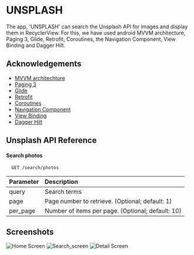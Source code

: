 
# UNSPLASH

The app, 'UNSPLASH' can search the Unsplash API for images and display them in RecyclerView. For this, we have used android MVVM architecture, Paging 3, Glide, Retrofit, Coroutines, the Navigation Component, View Binding and Dagger Hilt.


## Acknowledgements

 - [MVVM architechture](https://developer.android.com/topic/architecture?gclid=Cj0KCQiA4uCcBhDdARIsAH5jyUnSnU7gYYdDxpL0TvpBrvr0uSEAqJpnCqOyL5mQnhY5OaP95fwgKLkaAomrEALw_wcB&gclsrc=aw.ds)
 - [Paging 3](https://developer.android.com/topic/libraries/architecture/paging/v3-overview)
 - [Glide](https://bumptech.github.io/glide/int/compose.html?utm_source=developer.android.com&utm_medium=referral)
 - [Retrofit](https://developer.android.com/codelabs/basic-android-kotlin-training-getting-data-internet#4)
 - [Coroutines](https://developer.android.com/kotlin/coroutines)
 - [Navigation Component](https://developer.android.com/guide/navigation/navigation-getting-started)
 - [View Binding](https://developer.android.com/topic/libraries/view-binding)
 - [Dagger Hilt](https://developer.android.com/training/dependency-injection/hilt-android)


## Unsplash API Reference

#### Search photos

```http
  GET /search/photos
```

| Parameter    | Description                |
| :--------   | :------------------------- |
| query |  Search terms|
|page |Page number to retrieve. (Optional; default: 1)|
|per_page|Number of items per page. (Optional; default: 10)|




## Screenshots

![Home Screen](https://user-images.githubusercontent.com/119520622/207369425-682057f1-7e9f-4785-be4e-95f4a723dca2.png)
![Search_screen](https://user-images.githubusercontent.com/119520622/207369450-cc1e6f6a-3f28-43a7-8fbd-2b6eaeeece7d.png)
![Detail Screen](https://user-images.githubusercontent.com/119520622/207369464-f3fc0ea0-da20-4adc-b050-0f4488965462.png)

